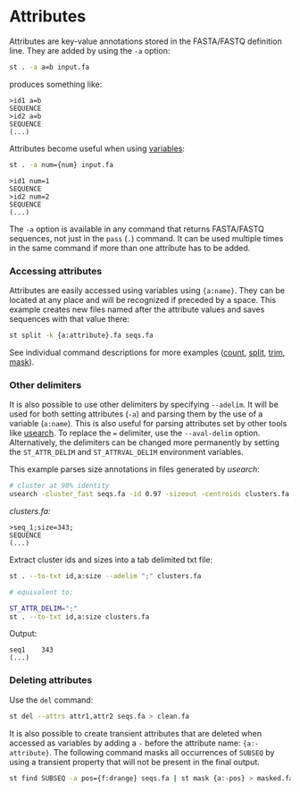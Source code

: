 # Attributes

Attributes are key-value annotations stored in the FASTA/FASTQ definition
line. They are added by using the `-a` option:

```bash
st . -a a=b input.fa
```

produces something like:

```
>id1 a=b
SEQUENCE
>id2 a=b
SEQUENCE
(...)
```

Attributes become useful when using [variables](variables):

```bash
st . -a num={num} input.fa
```
```
>id1 num=1
SEQUENCE
>id2 num=2
SEQUENCE
(...)
```

The `-a` option is available in any command that returns FASTA/FASTQ sequences,
not just in the `pass` (`.`) command. It can be used multiple times in the
same command if more than one attribute has to be added.

### Accessing attributes

Attributes are easily accessed using variables using `{a:name}`.
They can be located at any place and will be recognized if preceded by a space.
This example creates new files named after the attribute values and saves
sequences with that value there:

```bash
st split -k {a:attribute}.fa seqs.fa
```

See individual command descriptions for more examples ([count](count), [split](split),
[trim](trim), [mask](mask)).


### Other delimiters

It is also possible to use other delimiters by specifying `--adelim`. It will be used
for both setting attributes (`-a`) and parsing them by the use of a variable (`a:name`).
This is also useful for parsing attributes set by other tools like
[usearch](htta://drive5.com/usearch/). To replace the `=` delimiter, use
the `--aval-delim` option. Alternatively, the delimiters can be changed more permanently
by setting the `ST_ATTR_DELIM` and `ST_ATTRVAL_DELIM` environment variables.

This example parses size annotations in files generated by *usearch*:

```bash
# cluster at 90% identity
usearch -cluster_fast seqs.fa -id 0.97 -sizeout -centroids clusters.fa
```

*clusters.fa:*

```
>seq_1;size=343;
SEQUENCE
(...)
```

Extract cluster ids and sizes into a tab delimited txt file:

```bash
st . --to-txt id,a:size --adelim ";" clusters.fa

# equivalent to:

ST_ATTR_DELIM=";"
st . --to-txt id,a:size clusters.fa
```

Output:

```
seq1	343
(...)
```

### Deleting attributes

Use the `del` command:

```bash
st del --attrs attr1,attr2 seqs.fa > clean.fa
```

It is also possible to create transient attributes that are deleted when accessed
as variables by adding a `-` before the attribute name: `{a:-attribute}`.
The following command masks all occurrences of `SUBSEQ` by using a transient
property that will not be present in the final output.

```bash
st find SUBSEQ -a pos={f:drange} seqs.fa | st mask {a:-pos} > masked.fa
```
